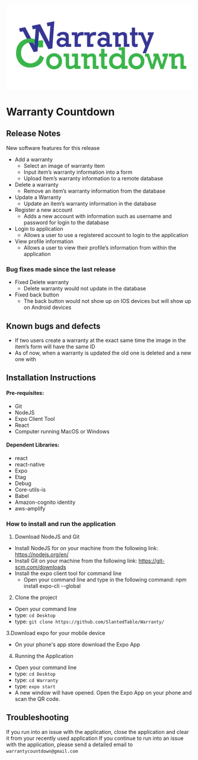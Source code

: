 

![Logo](https://github.com/SlantedTable/Warranty/blob/master/logo.png)

# Warranty Countdown

## Release Notes
New software features for this release
- Add a warranty
    - Select an image of warranty item
    - Input item’s warranty information into a form
    - Upload Item’s warranty information to a remote database
- Delete a warranty
    - Remove an item’s warranty information from the database
- Update a Warranty
    - Update an item’s warranty information in the database
- Register a new account
    - Adds a new account with information such as username and password for login to the database 
- Login to application
    - Allows a user to use a registered account to login to the application 
- View profile information
    - Allows a user to view their profile’s information from within the application

### Bug fixes made since the last release 
- Fixed Delete warranty
    - Delete warranty would not update in the database
- Fixed back button
    - The back button would not show up on IOS devices but will show up on Android devices

## Known bugs and defects
- If two users create a warranty at the exact same time the image in the item’s form will have the same ID
- As of now, when a warranty is updated the old one is deleted and a new one with 


## Installation Instructions

#### Pre-requisites:
- Git
- NodeJS
- Expo Client Tool
- React
- Computer running MacOS or Windows

#### Dependent Libraries:
- react
- react-native
- Expo
- Etag
- Debug
- Core-utils-is
- Babel
- Amazon-cognito identity
- aws-amplify

### How to install and run the application

1. Download NodeJS and Git
- Install NodeJS for on your machine from the following link: https://nodejs.org/en/
- Install Git on your machine from the following link: https://git-scm.com/downloads
- Install the expo client tool for command line
    - Open your command line and type in the following command: npm install expo-cli --global

2. Clone the project
- Open your command line
- type: `cd Desktop`
- type: `git clone https://github.com/SlantedTable/Warranty/`

3.Download expo for your mobile device
- On your phone's app store download the Expo App

4. Running the Application
- Open your command line
- type: `cd Desktop`
- type: `cd Warranty`
- type: `expo start`
- A new window will have opened. Open the Expo App on your phone and scan the QR code.

## Troubleshooting

If you run into an issue with the application, close the application and clear it from your recently used application
If you continue to run into an issue with the application, please send a detailed email to `warrantycountdown@gmail.com`


